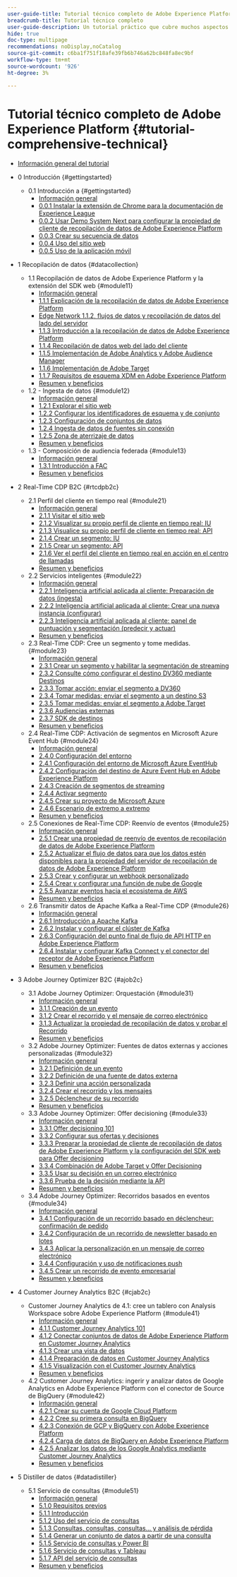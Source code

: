 ```yaml
---
user-guide-title: Tutorial técnico completo de Adobe Experience Platform
breadcrumb-title: Tutorial técnico completo
user-guide-description: Un tutorial práctico que cubre muchos aspectos de Adobe Experience Platform, incluidas las conexiones a sistemas de terceros.
hide: true
doc-type: multipage
recommendations: noDisplay,noCatalog
source-git-commit: c6ba1f751f18afe39fb6b746a62bc848fa8ec9bf
workflow-type: tm+mt
source-wordcount: '926'
ht-degree: 3%

---
```



# Tutorial técnico completo de Adobe Experience Platform {#tutorial-comprehensive-technical}

+ [Información general del tutorial](/help/tutorial-comprehensive-technical/overview.md)

+ 0 Introducción {#gettingstarted}
   + 0.1 Introducción a {#gettingstarted}
      + [Información general](/help/tutorial-comprehensive-technical/modules/gettingstarted/gettingstarted/getting-started.md)
      + [0.0.1 Instalar la extensión de Chrome para la documentación de Experience League](/help/tutorial-comprehensive-technical/modules/gettingstarted/gettingstarted/ex1.md)
      + [0.0.2 Usar Demo System Next para configurar la propiedad de cliente de recopilación de datos de Adobe Experience Platform](/help/tutorial-comprehensive-technical/modules/gettingstarted/gettingstarted/ex2.md)
      + [0.0.3 Crear su secuencia de datos](/help/tutorial-comprehensive-technical/modules/gettingstarted/gettingstarted/ex3.md)
      + [0.0.4 Uso del sitio web](/help/tutorial-comprehensive-technical/modules/gettingstarted/gettingstarted/ex4.md)
      + [0.0.5 Uso de la aplicación móvil](/help/tutorial-comprehensive-technical/modules/gettingstarted/gettingstarted/ex5.md)

+ 1 Recopilación de datos {#datacollection}
   + 1.1 Recopilación de datos de Adobe Experience Platform y la extensión del SDK web {#module11}
      + [Información general](/help/tutorial-comprehensive-technical/modules/datacollection/module1.1/data-ingestion-launch-web-sdk.md)
      + [1.1.1 Explicación de la recopilación de datos de Adobe Experience Platform](/help/tutorial-comprehensive-technical/modules/datacollection/module1.1/ex1.md)
      + [Edge Network 1.1.2, flujos de datos y recopilación de datos del lado del servidor](/help/tutorial-comprehensive-technical/modules/datacollection/module1.1/ex2.md)
      + [1.1.3 Introducción a la recopilación de datos de Adobe Experience Platform](/help/tutorial-comprehensive-technical/modules/datacollection/module1.1/ex3.md)
      + [1.1.4 Recopilación de datos web del lado del cliente](/help/tutorial-comprehensive-technical/modules/datacollection/module1.1/ex4.md)
      + [1.1.5 Implementación de Adobe Analytics y Adobe Audience Manager](/help/tutorial-comprehensive-technical/modules/datacollection/module1.1/ex5.md)
      + [1.1.6 Implementación de Adobe Target](/help/tutorial-comprehensive-technical/modules/datacollection/module1.1/ex6.md)
      + [1.1.7 Requisitos de esquema XDM en Adobe Experience Platform](/help/tutorial-comprehensive-technical/modules/datacollection/module1.1/ex7.md)
      + [Resumen y beneficios](/help/tutorial-comprehensive-technical/modules/datacollection/module1.1/summary.md)
   + 1.2 - Ingesta de datos {#module12}
      + [Información general](/help/tutorial-comprehensive-technical/modules/datacollection/module1.2/data-ingestion.md)
      + [1.2.1 Explorar el sitio web](/help/tutorial-comprehensive-technical/modules/datacollection/module1.2/ex1.md)
      + [1.2.2 Configurar los identificadores de esquema y de conjunto](/help/tutorial-comprehensive-technical/modules/datacollection/module1.2/ex2.md)
      + [1.2.3 Configuración de conjuntos de datos](/help/tutorial-comprehensive-technical/modules/datacollection/module1.2/ex3.md)
      + [1.2.4 Ingesta de datos de fuentes sin conexión](/help/tutorial-comprehensive-technical/modules/datacollection/module1.2/ex4.md)
      + [1.2.5 Zona de aterrizaje de datos](/help/tutorial-comprehensive-technical/modules/datacollection/module1.2/ex5.md)
      + [Resumen y beneficios](/help/tutorial-comprehensive-technical/modules/datacollection/module1.2/summary.md)
   + 1.3 - Composición de audiencia federada {#module13}
      + [Información general](/help/tutorial-comprehensive-technical/modules/datacollection/module1.3/fac.md)
      + [1.3.1 Introducción a FAC](/help/tutorial-comprehensive-technical/modules/datacollection/module1.3/ex1.md)
      + [Resumen y beneficios](/help/tutorial-comprehensive-technical/modules/datacollection/module1.3/summary.md)

+ 2 Real-Time CDP B2C {#rtcdpb2c}
   + 2.1 Perfil del cliente en tiempo real {#module21}
      + [Información general](/help/tutorial-comprehensive-technical/modules/rtcdp-b2c/module2.1/real-time-customer-profile.md)
      + [2.1.1 Visitar el sitio web](/help/tutorial-comprehensive-technical/modules/rtcdp-b2c/module2.1/ex1.md)
      + [2.1.2 Visualizar su propio perfil de cliente en tiempo real: IU](/help/tutorial-comprehensive-technical/modules/rtcdp-b2c/module2.1/ex2.md)
      + [2.1.3 Visualice su propio perfil de cliente en tiempo real: API](/help/tutorial-comprehensive-technical/modules/rtcdp-b2c/module2.1/ex3.md)
      + [2.1.4 Crear un segmento: IU](/help/tutorial-comprehensive-technical/modules/rtcdp-b2c/module2.1/ex4.md)
      + [2.1.5 Crear un segmento: API](/help/tutorial-comprehensive-technical/modules/rtcdp-b2c/module2.1/ex5.md)
      + [2.1.6 Ver el perfil del cliente en tiempo real en acción en el centro de llamadas](/help/tutorial-comprehensive-technical/modules/rtcdp-b2c/module2.1/ex6.md)
      + [Resumen y beneficios](/help/tutorial-comprehensive-technical/modules/rtcdp-b2c/module2.1/summary.md)
   + 2.2 Servicios inteligentes {#module22}
      + [Información general](/help/tutorial-comprehensive-technical/modules/rtcdp-b2c/module2.2/intelligent-services.md)
      + [2.2.1 Inteligencia artificial aplicada al cliente: Preparación de datos (ingesta)](/help/tutorial-comprehensive-technical/modules/rtcdp-b2c/module2.2/ex1.md)
      + [2.2.2 Inteligencia artificial aplicada al cliente: Crear una nueva instancia (configurar)](/help/tutorial-comprehensive-technical/modules/rtcdp-b2c/module2.2/ex2.md)
      + [2.2.3 Inteligencia artificial aplicada al cliente: panel de puntuación y segmentación (predecir y actuar)](/help/tutorial-comprehensive-technical/modules/rtcdp-b2c/module2.2/ex3.md)
      + [Resumen y beneficios](/help/tutorial-comprehensive-technical/modules/rtcdp-b2c/module2.2/summary.md)
   + 2.3 Real-Time CDP: Cree un segmento y tome medidas. {#module23}
      + [Información general](/help/tutorial-comprehensive-technical/modules/rtcdp-b2c/module2.3/real-time-cdp-build-a-segment-take-action.md)
      + [2.3.1 Crear un segmento y habilitar la segmentación de streaming](/help/tutorial-comprehensive-technical/modules/rtcdp-b2c/module2.3/ex1.md)
      + [2.3.2 Consulte cómo configurar el destino DV360 mediante Destinos](/help/tutorial-comprehensive-technical/modules/rtcdp-b2c/module2.3/ex2.md)
      + [2.3.3 Tomar acción: enviar el segmento a DV360](/help/tutorial-comprehensive-technical/modules/rtcdp-b2c/module2.3/ex3.md)
      + [2.3.4 Tomar medidas: enviar el segmento a un destino S3](/help/tutorial-comprehensive-technical/modules/rtcdp-b2c/module2.3/ex4.md)
      + [2.3.5 Tomar medidas: enviar el segmento a Adobe Target](/help/tutorial-comprehensive-technical/modules/rtcdp-b2c/module2.3/ex5.md)
      + [2.3.6 Audiencias externas](/help/tutorial-comprehensive-technical/modules/rtcdp-b2c/module2.3/ex6.md)
      + [2.3.7 SDK de destinos](/help/tutorial-comprehensive-technical/modules/rtcdp-b2c/module2.3/ex7.md)
      + [Resumen y beneficios](/help/tutorial-comprehensive-technical/modules/rtcdp-b2c/module2.3/summary.md)
   + 2.4 Real-Time CDP: Activación de segmentos en Microsoft Azure Event Hub {#module24}
      + [Información general](/help/tutorial-comprehensive-technical/modules/rtcdp-b2c/module2.4/segment-activation-microsoft-azure-eventhub.md)
      + [2.4.0 Configuración del entorno](/help/tutorial-comprehensive-technical/modules/rtcdp-b2c/module2.4/ex0.md)
      + [2.4.1 Configuración del entorno de Microsoft Azure EventHub](/help/tutorial-comprehensive-technical/modules/rtcdp-b2c/module2.4/ex1.md)
      + [2.4.2 Configuración del destino de Azure Event Hub en Adobe Experience Platform](/help/tutorial-comprehensive-technical/modules/rtcdp-b2c/module2.4/ex2.md)
      + [2.4.3 Creación de segmentos de streaming](/help/tutorial-comprehensive-technical/modules/rtcdp-b2c/module2.4/ex3.md)
      + [2.4.4 Activar segmento](/help/tutorial-comprehensive-technical/modules/rtcdp-b2c/module2.4/ex4.md)
      + [2.4.5 Crear su proyecto de Microsoft Azure](/help/tutorial-comprehensive-technical/modules/rtcdp-b2c/module2.4/ex5.md)
      + [2.4.6 Escenario de extremo a extremo](/help/tutorial-comprehensive-technical/modules/rtcdp-b2c/module2.4/ex6.md)
      + [Resumen y beneficios](/help/tutorial-comprehensive-technical/modules/rtcdp-b2c/module2.4/summary.md)
   + 2.5 Conexiones de Real-Time CDP: Reenvío de eventos {#module25}
      + [Información general](/help/tutorial-comprehensive-technical/modules/rtcdp-b2c/module2.5/aep-data-collection-ssf.md)
      + [2.5.1 Crear una propiedad de reenvío de eventos de recopilación de datos de Adobe Experience Platform](/help/tutorial-comprehensive-technical/modules/rtcdp-b2c/module2.5/ex1.md)
      + [2.5.2 Actualizar el flujo de datos para que los datos estén disponibles para la propiedad del servidor de recopilación de datos de Adobe Experience Platform](/help/tutorial-comprehensive-technical/modules/rtcdp-b2c/module2.5/ex2.md)
      + [2.5.3 Crear y configurar un webhook personalizado](/help/tutorial-comprehensive-technical/modules/rtcdp-b2c/module2.5/ex3.md)
      + [2.5.4 Crear y configurar una función de nube de Google](/help/tutorial-comprehensive-technical/modules/rtcdp-b2c/module2.5/ex4.md)
      + [2.5.5 Avanzar eventos hacia el ecosistema de AWS](/help/tutorial-comprehensive-technical/modules/rtcdp-b2c/module2.5/ex5.md)
      + [Resumen y beneficios](/help/tutorial-comprehensive-technical/modules/rtcdp-b2c/module2.5/summary.md)
   + 2.6 Transmitir datos de Apache Kafka a Real-Time CDP {#module26}
      + [Información general](/help/tutorial-comprehensive-technical/modules/rtcdp-b2c/module2.6/aep-apache-kafka.md)
      + [2.6.1 Introducción a Apache Kafka](/help/tutorial-comprehensive-technical/modules/rtcdp-b2c/module2.6/ex1.md)
      + [2.6.2 Instalar y configurar el clúster de Kafka](/help/tutorial-comprehensive-technical/modules/rtcdp-b2c/module2.6/ex2.md)
      + [2.6.3 Configuración del punto final de flujo de API HTTP en Adobe Experience Platform](/help/tutorial-comprehensive-technical/modules/rtcdp-b2c/module2.6/ex3.md)
      + [2.6.4 Instalar y configurar Kafka Connect y el conector del receptor de Adobe Experience Platform](/help/tutorial-comprehensive-technical/modules/rtcdp-b2c/module2.6/ex4.md)
      + [Resumen y beneficios](/help/tutorial-comprehensive-technical/modules/rtcdp-b2c/module2.6/summary.md)

+ 3 Adobe Journey Optimizer B2C {#ajob2c}
   + 3.1 Adobe Journey Optimizer: Orquestación {#module31}
      + [Información general](/help/tutorial-comprehensive-technical/modules/ajo-b2c/module3.1/journey-orchestration-create-account.md)
      + [3.1.1 Creación de un evento](/help/tutorial-comprehensive-technical/modules/ajo-b2c/module3.1/ex1.md)
      + [3.1.2 Crear el recorrido y el mensaje de correo electrónico](/help/tutorial-comprehensive-technical/modules/ajo-b2c/module3.1/ex2.md)
      + [3.1.3 Actualizar la propiedad de recopilación de datos y probar el Recorrido](/help/tutorial-comprehensive-technical/modules/ajo-b2c/module3.1/ex3.md)
      + [Resumen y beneficios](/help/tutorial-comprehensive-technical/modules/ajo-b2c/module3.1/summary.md)
   + 3.2 Adobe Journey Optimizer: Fuentes de datos externas y acciones personalizadas {#module32}
      + [Información general](/help/tutorial-comprehensive-technical/modules/ajo-b2c/module3.2/journey-orchestration-external-weather-api-sms.md)
      + [3.2.1 Definición de un evento](/help/tutorial-comprehensive-technical/modules/ajo-b2c/module3.2/ex1.md)
      + [3.2.2 Definición de una fuente de datos externa](/help/tutorial-comprehensive-technical/modules/ajo-b2c/module3.2/ex2.md)
      + [3.2.3 Definir una acción personalizada](/help/tutorial-comprehensive-technical/modules/ajo-b2c/module3.2/ex3.md)
      + [3.2.4 Crear el recorrido y los mensajes](/help/tutorial-comprehensive-technical/modules/ajo-b2c/module3.2/ex4.md)
      + [3.2.5 Déclencheur de su recorrido](/help/tutorial-comprehensive-technical/modules/ajo-b2c/module3.2/ex5.md)
      + [Resumen y beneficios](/help/tutorial-comprehensive-technical/modules/ajo-b2c/module3.2/summary.md)
   + 3.3 Adobe Journey Optimizer: Offer decisioning {#module33}
      + [Información general](/help/tutorial-comprehensive-technical/modules/ajo-b2c/module3.3/offer-decisioning.md)
      + [3.3.1 Offer decisioning 101](/help/tutorial-comprehensive-technical/modules/ajo-b2c/module3.3/ex1.md)
      + [3.3.2 Configurar sus ofertas y decisiones](/help/tutorial-comprehensive-technical/modules/ajo-b2c/module3.3/ex2.md)
      + [3.3.3 Preparar la propiedad de cliente de recopilación de datos de Adobe Experience Platform y la configuración del SDK web para Offer decisioning](/help/tutorial-comprehensive-technical/modules/ajo-b2c/module3.3/ex3.md)
      + [3.3.4 Combinación de Adobe Target y Offer Decisioning](/help/tutorial-comprehensive-technical/modules/ajo-b2c/module3.3/ex4.md)
      + [3.3.5 Usar su decisión en un correo electrónico](/help/tutorial-comprehensive-technical/modules/ajo-b2c/module3.3/ex5.md)
      + [3.3.6 Prueba de la decisión mediante la API](/help/tutorial-comprehensive-technical/modules/ajo-b2c/module3.3/ex6.md)
      + [Resumen y beneficios](/help/tutorial-comprehensive-technical/modules/ajo-b2c/module3.3/summary.md)
   + 3.4 Adobe Journey Optimizer: Recorridos basados en eventos {#module34}
      + [Información general](/help/tutorial-comprehensive-technical/modules/ajo-b2c/module3.4/journeyoptimizer.md)
      + [3.4.1 Configuración de un recorrido basado en déclencheur: confirmación de pedido](/help/tutorial-comprehensive-technical/modules/ajo-b2c/module3.4/ex1.md)
      + [3.4.2 Configuración de un recorrido de newsletter basado en lotes](/help/tutorial-comprehensive-technical/modules/ajo-b2c/module3.4/ex2.md)
      + [3.4.3 Aplicar la personalización en un mensaje de correo electrónico](/help/tutorial-comprehensive-technical/modules/ajo-b2c/module3.4/ex3.md)
      + [3.4.4 Configuración y uso de notificaciones push](/help/tutorial-comprehensive-technical/modules/ajo-b2c/module3.4/ex4.md)
      + [3.4.5 Crear un recorrido de evento empresarial](/help/tutorial-comprehensive-technical/modules/ajo-b2c/module3.4/ex5.md)
      + [Resumen y beneficios](/help/tutorial-comprehensive-technical/modules/ajo-b2c/module3.4/summary.md)

+ 4 Customer Journey Analytics B2C {#cjab2c}
   + Customer Journey Analytics de 4.1: cree un tablero con Analysis Workspace sobre Adobe Experience Platform {#module41}
      + [Información general](/help/tutorial-comprehensive-technical/modules/cja-b2c/module4.1/customer-journey-analytics-build-a-dashboard.md)
      + [4.1.1 Customer Journey Analytics 101](/help/tutorial-comprehensive-technical/modules/cja-b2c/module4.1/ex1.md)
      + [4.1.2 Conectar conjuntos de datos de Adobe Experience Platform en Customer Journey Analytics](/help/tutorial-comprehensive-technical/modules/cja-b2c/module4.1/ex2.md)
      + [4.1.3 Crear una vista de datos](/help/tutorial-comprehensive-technical/modules/cja-b2c/module4.1/ex3.md)
      + [4.1.4 Preparación de datos en Customer Journey Analytics](/help/tutorial-comprehensive-technical/modules/cja-b2c/module4.1/ex4.md)
      + [4.1.5 Visualización con el Customer Journey Analytics](/help/tutorial-comprehensive-technical/modules/cja-b2c/module4.1/ex5.md)
      + [Resumen y beneficios](/help/tutorial-comprehensive-technical/modules/cja-b2c/module4.1/summary.md)
   + 4.2 Customer Journey Analytics: ingerir y analizar datos de Google Analytics en Adobe Experience Platform con el conector de Source de BigQuery {#module42}
      + [Información general](/help/tutorial-comprehensive-technical/modules/cja-b2c/module4.2/customer-journey-analytics-bigquery-gcp.md)
      + [4.2.1 Crear su cuenta de Google Cloud Platform](/help/tutorial-comprehensive-technical/modules/cja-b2c/module4.2/ex1.md)
      + [4.2.2 Cree su primera consulta en BigQuery](/help/tutorial-comprehensive-technical/modules/cja-b2c/module4.2/ex2.md)
      + [4.2.3 Conexión de GCP y BigQuery con Adobe Experience Platform](/help/tutorial-comprehensive-technical/modules/cja-b2c/module4.2/ex3.md)
      + [4.2.4 Carga de datos de BigQuery en Adobe Experience Platform](/help/tutorial-comprehensive-technical/modules/cja-b2c/module4.2/ex4.md)
      + [4.2.5 Analizar los datos de los Google Analytics mediante Customer Journey Analytics](/help/tutorial-comprehensive-technical/modules/cja-b2c/module4.2/ex5.md)
      + [Resumen y beneficios](/help/tutorial-comprehensive-technical/modules/cja-b2c/module4.2/summary.md)

+ 5 Distiller de datos {#datadistiller}
   + 5.1 Servicio de consultas {#module51}
      + [Información general](/help/tutorial-comprehensive-technical/modules/datadistiller/module5.1/query-service.md)
      + [5.1.0 Requisitos previos](/help/tutorial-comprehensive-technical/modules/datadistiller/module5.1/ex0.md)
      + [5.1.1 Introducción](/help/tutorial-comprehensive-technical/modules/datadistiller/module5.1/ex1.md)
      + [5.1.2 Uso del servicio de consultas](/help/tutorial-comprehensive-technical/modules/datadistiller/module5.1/ex2.md)
      + [5.1.3 Consultas, consultas, consultas... y análisis de pérdida](/help/tutorial-comprehensive-technical/modules/datadistiller/module5.1/ex3.md)
      + [5.1.4 Generar un conjunto de datos a partir de una consulta](/help/tutorial-comprehensive-technical/modules/datadistiller/module5.1/ex4.md)
      + [5.1.5 Servicio de consultas y Power BI](/help/tutorial-comprehensive-technical/modules/datadistiller/module5.1/ex5.md)
      + [5.1.6 Servicio de consultas y Tableau](/help/tutorial-comprehensive-technical/modules/datadistiller/module5.1/ex6.md)
      + [5.1.7 API del servicio de consultas](/help/tutorial-comprehensive-technical/modules/datadistiller/module5.1/ex7.md)
      + [Resumen y beneficios](/help/tutorial-comprehensive-technical/modules/datadistiller/module5.1/summary.md)





